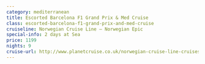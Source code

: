 ```yaml
---
category: mediterranean
title: Escorted Barcelona F1 Grand Prix & Med Cruise
class: escorted-barcelona-f1-grand-prix-and-med-cruise
cruiseline: Norwegian Cruise Line – Norwegian Epic
special-info: 2 days at Sea
price: 1199
nights: 9
cruise-url: http://www.planetcruise.co.uk/norwegian-cruise-line-cruises/norwegian-epic/07-may-2017/120394?utm_medium=referral&utm_source=secret-escapes&utm_campaign=website
---
```

